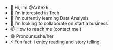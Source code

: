 - 👋 Hi, I’m @Arite26
- 👀 I’m interested in Tech 
- 🌱 I’m currently learning Data Analysis
- 💞️ I’m looking to collaborate on start a business
- 📫 How to reach me (contact me )
- 😄 Pronouns:she/her
- ⚡ Fun fact: i enjoy reading and story telling 

<!---
Arite26/Arite26 is a ✨ special ✨ repository because its `README.md` (this file) appears on your GitHub profile.
You can click the Preview link to take a look at your changes.
--->
